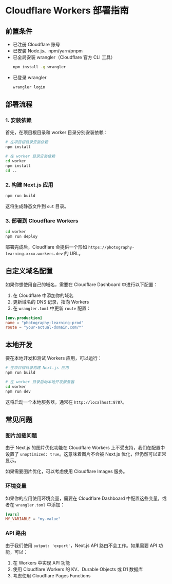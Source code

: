 # Cloudflare Workers 部署指南

## 前置条件

- 已注册 Cloudflare 账号
- 已安装 Node.js、npm/yarn/pnpm
- 已全局安装 wrangler（Cloudflare 官方 CLI 工具）
  ```bash
  npm install -g wrangler
  ```
- 已登录 wrangler
  ```bash
  wrangler login
  ```

## 部署流程

### 1. 安装依赖

首先，在项目根目录和 worker 目录分别安装依赖：

```bash
# 在项目根目录安装依赖
npm install

# 在 worker 目录安装依赖
cd worker
npm install
cd ..
```

### 2. 构建 Next.js 应用

```bash
npm run build
```

这将生成静态文件到 `out` 目录。

### 3. 部署到 Cloudflare Workers

```bash
cd worker
npm run deploy
```

部署完成后，Cloudflare 会提供一个形如 `https://photography-learning.xxxx.workers.dev` 的 URL。

## 自定义域名配置

如果你想使用自己的域名，需要在 Cloudflare Dashboard 中进行以下配置：

1. 在 Cloudflare 中添加你的域名
2. 更新域名的 DNS 记录，指向 Workers
3. 在 `wrangler.toml` 中更新 `route` 配置：

```toml
[env.production]
name = "photography-learning-prod"
route = "your-actual-domain.com/*"
```

## 本地开发

要在本地开发和测试 Workers 应用，可以运行：

```bash
# 在项目根目录构建 Next.js 应用
npm run build

# 在 worker 目录启动本地开发服务器
cd worker
npm run dev
```

这将启动一个本地服务器，通常在 `http://localhost:8787`。

## 常见问题

### 图片加载问题

由于 Next.js 的图片优化功能在 Cloudflare Workers 上不受支持，我们在配置中设置了 `unoptimized: true`。这意味着图片不会被 Next.js 优化，但仍然可以正常显示。

如果需要图片优化，可以考虑使用 Cloudflare Images 服务。

### 环境变量

如果你的应用使用环境变量，需要在 Cloudflare Dashboard 中配置这些变量，或者在 `wrangler.toml` 中添加：

```toml
[vars]
MY_VARIABLE = "my-value"
```

### API 路由

由于我们使用 `output: 'export'`，Next.js API 路由不会工作。如果需要 API 功能，可以：

1. 在 Workers 中实现 API 功能
2. 使用 Cloudflare Workers 的 KV、Durable Objects 或 D1 数据库
3. 考虑使用 Cloudflare Pages Functions 